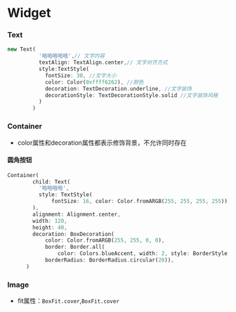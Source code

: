# Widget

### Text

```dart
new Text(
          '哈哈哈哈哈',// 文字内容
          textAlign: TextAlign.center,// 文字对齐方式
          style:TextStyle(
            fontSize: 30, //文字大小
            color: Color(0xffff6262), //颜色
            decoration: TextDecoration.underline, //文字装饰
            decorationStyle: TextDecorationStyle.solid //文字装饰风格
          )
        )
```

### Container

- color属性和decoration属性都表示修饰背景，不允许同时存在

#### 圆角按钮

```dart
Container(
        child: Text(
          '哈哈哈哈',
          style: TextStyle(
              fontSize: 16, color: Color.fromARGB(255, 255, 255, 255)),
        ),
        alignment: Alignment.center,
        width: 120,
        height: 40,
        decoration: BoxDecoration(
            color: Color.fromARGB(255, 255, 0, 0),
            border: Border.all(
                color: Colors.blueAccent, width: 2, style: BorderStyle.solid),
            borderRadius: BorderRadius.circular(20)),
      )
```

### Image

- fit属性：`BoxFit.cover`,`BoxFit.cover`